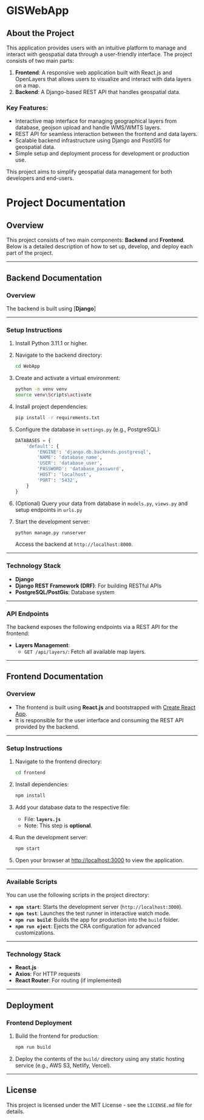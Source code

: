 # GISWebApp

## About the Project

This application provides users with an intuitive platform to manage and interact with geospatial data through a user-friendly interface. The project consists of two main parts:

1. **Frontend**: A responsive web application built with React.js and OpenLayers that allows users to visualize and interact with data layers on a map.
2. **Backend**: A Django-based REST API that handles geospatial data.

### Key Features:
- Interactive map interface for managing geographical layers from database, geojson upload and handle WMS/WMTS layers.
- REST API for seamless interaction between the frontend and data layers.
- Scalable backend infrastructure using Django and PostGIS for geospatial data.
- Simple setup and deployment process for development or production use.

This project aims to simplify geospatial data management for both developers and end-users.


# Project Documentation

## Overview 
This project consists of two main components: **Backend** and **Frontend**. Below is a detailed description of how to set up, develop, and deploy each part of the project.

---

## **Backend Documentation**

### **Overview**
The backend is built using [**Django**]

---

### **Setup Instructions**
1. Install Python 3.11.1 or higher.

2. Navigate to the backend directory:
   ```bash
   cd WebApp
   ```

3. Create and activate a virtual environment:
   ```bash
   python -m venv venv
   source venv\Scripts\activate
   ```

4. Install project dependencies:
   ```bash
   pip install -r requirements.txt
   ```

5. Configure the database in `settings.py` (e.g., PostgreSQL):
   ```python
   DATABASES = {
       'default': {
           'ENGINE': 'django.db.backends.postgresql',
           'NAME': 'database_name',
           'USER': 'database_user',
           'PASSWORD': 'database_password',
           'HOST': 'localhost',
           'PORT': '5432',
       }
   }

6. (Optional) Query your data from database in `models.py`, `views.py` and setup endpoints in `urls.py`


7. Start the development server:
   ```bash
   python manage.py runserver
   ```
   Access the backend at `http://localhost:8000`.

---

### **Technology Stack**
- **Django**
- **Django REST Framework (DRF)**: For building RESTful APIs
- **PostgreSQL/PostGis**: Database system

---

### **API Endpoints**
The backend exposes the following endpoints via a REST API for the frontend:

- **Layers Management**:
  - `GET /api/layers/`: Fetch all available map layers.

---

## **Frontend Documentation**

### **Overview**
- The frontend is built using **React.js** and bootstrapped with [Create React App](https://github.com/facebook/create-react-app).
- It is responsible for the user interface and consuming the REST API provided by the backend.

---

### **Setup Instructions**
1. Navigate to the frontend directory:
   ```bash
   cd frontend
   ```

2. Install dependencies:
   ```bash
   npm install
   ```
3. Add your database data to the respective file:

   - File: **`layers.js`**
   - Note: This step is **optional**.


4. Run the development server:
   ```bash
   npm start
   ```

5. Open your browser at [http://localhost:3000](http://localhost:3000) to view the application.

---

### **Available Scripts**
You can use the following scripts in the project directory:

- **`npm start`**: Starts the development server (`http://localhost:3000`).
- **`npm test`**: Launches the test runner in interactive watch mode.
- **`npm run build`**: Builds the app for production into the `build` folder.
- **`npm run eject`**: Ejects the CRA configuration for advanced customizations.

---
### **Technology Stack**
- **React.js**
- **Axios**: For HTTP requests
- **React Router**: For routing (if implemented)

---

## **Deployment**

### **Frontend Deployment**
1. Build the frontend for production:
   ```bash
   npm run build
   ```

2. Deploy the contents of the `build/` directory using any static hosting service (e.g., AWS S3, Netlify, Vercel).

---

## **License**
This project is licensed under the MIT License - see the `LICENSE.md` file for details.